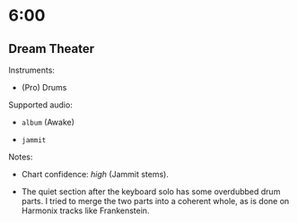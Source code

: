 # 6:00

## Dream Theater

Instruments:

  * (Pro) Drums

Supported audio:

  * `album` (Awake)

  * `jammit`

Notes:

  * Chart confidence: *high* (Jammit stems).

  * The quiet section after the keyboard solo has some overdubbed drum parts. I tried to merge the two parts into a coherent whole, as is done on Harmonix tracks like Frankenstein.


